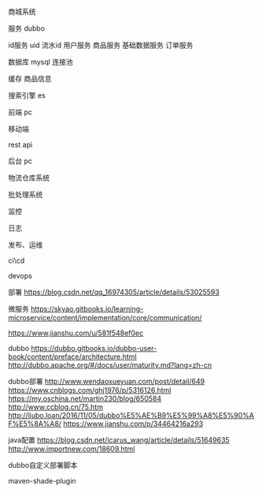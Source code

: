 商城系统

服务
dubbo


id服务 uid 流水id
用户服务
商品服务
基础数据服务
订单服务

数据库
mysql 连接池

缓存
商品信息

搜索引擎
es

前端
pc 

移动端

rest api


后台
pc

物流仓库系统

批处理系统

监控 

日志


发布、运维

ci\cd

devops




部署
https://blog.csdn.net/qq_16974305/article/details/53025593


微服务
https://skyao.gitbooks.io/learning-microservice/content/implementation/core/communication/

https://www.jianshu.com/u/581f548ef0ec

dubbo
https://dubbo.gitbooks.io/dubbo-user-book/content/preface/architecture.html
http://dubbo.apache.org/#/docs/user/maturity.md?lang=zh-cn


dubbo部署
http://www.wendaoxueyuan.com/post/detail/649
https://www.cnblogs.com/ghj1976/p/5316126.html
https://my.oschina.net/martin230/blog/650584
http://www.ccblog.cn/75.htm
http://liubo.loan/2016/11/05/dubbo%E5%AE%B9%E5%99%A8%E5%90%AF%E5%8A%A8/
https://www.jianshu.com/p/34464216a293

java配置
https://blog.csdn.net/icarus_wang/article/details/51649635
http://www.importnew.com/18609.html


dubbo自定义部署脚本



maven-shade-plugin